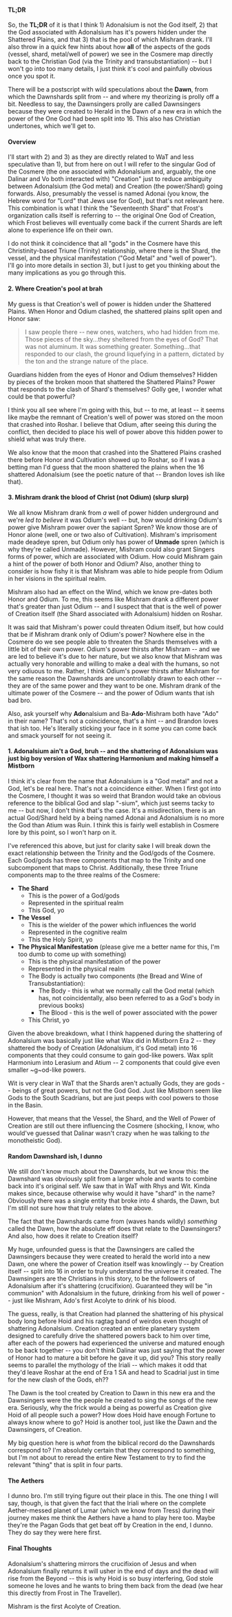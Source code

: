 #### TL;DR
So, the **TL;DR** of it is that I think 1) Adonalsium is not the God itself, 2) that the God associated with Adonalsium has it's powers hidden under the Shattered Plains, and that 3) that is the pool of which Mishram drank.  I'll also throw in a quick few hints about how **all** of the aspects of the gods (vessel, shard, metal/well of power) we see in the Cosmere map directly back to the Christian God (via the Trinity and transubstantiation) -- but I won't go into too many details, I just think it's cool and painfully obvious once you spot it.

There will be a postscript with wild speculations about the **Dawn**, from which the Dawnshards split from -- and where my theorizing is prolly off a bit.  Needless to say, the Dawnsingers prolly are called Dawnsingers because they were created to Herald in the Dawn of a new era in which the power of the One God had been split into 16.  This also has Christian undertones, which we'll get to.

#### Overview
I'll start with 2) and 3) as they are directly related to WaT and less speculative than 1), but from here on out I will refer to the singular God of the Cosmere (the one associated with Adonalsium and, arguably, the one Dalinar and Vo both interacted with) "Creation" just to reduce ambiguity between Adonalsium (the God metal) and Creation (the power/Shard) going forwards.  Also, presumably the vessel is named Adonai (you know, the Hebrew word for "Lord" that Jews use for God), but that's not relevant here.  This combination is what I think the "Seventeenth Shard" that Frost's organization calls itself is referring to -- the original One God of Creation, which Frost believes will eventually come back if the current Shards are left alone to experience life on their own.

I do not think it coincidence that all "gods" in the Cosmere have this Christinity-based Triune (Trinity) relationship, where there is the Shard, the vessel, and the physical manifestation ("God Metal" and "well of power").  I'll go into more details in section 3), but I just to get you thinking about the many implications as you go through this.

#### 2. Where Creation's pool at brah
My guess is that Creation's well of power is hidden under the Shattered Plains.  When Honor and Odium clashed, the shattered plains split open and Honor saw:
> I saw people there -- new ones, watchers, who had hidden from me.
Those pieces of the sky...they sheltered from the eyes of God?  That was not aluminum.  It was something greater.  Something...that responded to our clash, the ground liquefying in a pattern, dictated by the ton and the strange nature of the place.

Guardians hidden from the eyes of Honor and Odium themselves?  Hidden by pieces of the broken moon that shattered the Shattered Plains?  Power that responds to the clash of Shard's themselves?  Golly gee, I wonder what could be that powerful?

I think you all see where I'm going with this, but -- to me, at least -- it seems like maybe the remnant of Creation's well of power was stored on the moon that crashed into Roshar.  I believe that Odium, after seeing this during the conflict, then decided to place his well of power above this hidden power to shield what was truly there.

We also know that the moon that crashed into the Shattered Plains crashed there before Honor and Cultivation showed up to Roshar, so if I was a betting man I'd guess that the moon shattered the plains when the 16 shattered Adonalsium (see the poetic nature of that -- Brandon loves ish like that).

#### 3. Mishram drank the blood of Christ (not Odium) (slurp slurp)
We all know Mishram drank from *a* well of power hidden underground and we're *led to believe* it was Odium's well -- but, how would drinking Odium's power give Mishram power over the sapiant Spren?  We know those are of Honor alone (well, one or two also of Cultivation).  Mishram's imprisoment made deadeye spren, but Odium only has power of **Unmade** spren (which is why they're called Unmade).  However, Mishram could also grant Singers forms of power, which are associated with Odium.  How could Mishram gain a hint of the power of both Honor and Odium?  Also, another thing to consider is how fishy it is that Mishram was able to hide people from Odium in her visions in the spiritual realm.

Mishram also had an effect on the Wind, which we know pre-dates both Honor and Odium.  To me, this seems like Mishram drank a different power that's greater than just Odium -- and I suspect that that is the well of power of Creation itself (the Shard associated with Adonalsium) hidden on Roshar.

It was said that Mishram's power could threaten Odium itself, but how could that be if Mishram drank only of Odium's power?  Nowhere else in the Cosmere do we see people able to threaten the Shards themselves with a little bit of their own power.  Odium's power thirsts after Mishram -- and we are led to believe it's due to her nature, but we also know that Mishram was actually very honorable and willing to make a deal with the humans, so not very odiuous to me.  Rather, I think Odium's power thirsts after Mishram for the same reason the Dawnshards are uncontrollably drawn to each other -- they are of the same power and they want to be one.  Mishram drank of the ultimate power of the Cosmere -- and the power of Odium wants that ish bad bro.

Also, ask yourself why **Ado**nalsium and Ba-**Ado**-Mishram both have "Ado" in their name?  That's not a coincidence, that's a hint -- and Brandon loves that ish too.  He's literally sticking your face in it some you can come back and smack yourself for not seeing it.

#### 1. Adonalsium ain't a God, bruh -- and the shattering of Adonalsium was just big boy version of Wax shattering Harmonium and making himself a Mistborn
I think it's clear from the name that Adonalsium is a "God metal" and not a God, let's be real here.  That's not a coincidence either.  When I first got into the Cosmere, I thought it was so weird that Brandon would take an obvious reference to the biblical God and slap "-sium", which just seems tacky to me -- but now, I don't think that's the case.  It's a misdirection, there is an actual God/Shard held by a being named Adonai and Adonalsium is no more the God than Atium was Ruin.  I think this is fairly well establish in Cosmere lore by this point, so I won't harp on it.

I've referenced this above, but just for clarity sake I will break down the exact relationship between the Trinity and the God/gods of the Cosmere.  Each God/gods has three components that map to the Trinity and one subcomponent that maps to Christ.  Additionally, these three Triune components map to the three realms of the Cosmere:
+ **The Shard**
  - This is the power of a God/gods
  - Represented in the spiritual realm
  - This God, yo
+ **The Vessel**
  - This is the wielder of the power which influences the world
  - Represented in the cognitive realm
  - This the Holy Spirit, yo
+ **The Physical Manifestation** (please give me a better name for this, I'm too dumb to come up with something)
  - This is the physical manifestation of the power
  - Represented in the physical realm
  - The Body is actually two components (the Bread and Wine of Transubstantiation):
    * The Body - this is what we normally call the God metal (which has, not coincidentally, also been referred to as a God's body in previous books)
    * The Blood - this is the well of power associated with the power
  - This Christ, yo

Given the above breakdown, what I think happened during the shattering of Adonalsium was basically just like what Wax did in Mistborn Era 2 -- they shattered the body of Creation (Adonalsium, it's God metal) into 16 components that they could consume to gain god-like powers.  Wax split Harmonium into Lerasium and Atium -- 2 components that could give even smaller ~g~od-like powers.

Wit is very clear in WaT that the Shards aren't actually Gods, they are gods -- beings of great powers, but not the God God.  Just like Mistborn seem like Gods to the South Scadrians, but are just peeps with cool powers to those in the Basin.

However, that means that the Vessel, the Shard, and the Well of Power of Creation are still out there influencing the Cosmere (shocking, I know, who would've guessed that Dalinar wasn't crazy when he was talking to *the* monotheistic God).

#### Random Dawnshard ish, I dunno
We still don't know much about the Dawnshards, but we know this: the Dawnshard was obviously split from a larger whole and wants to combine back into it's original self.  We saw that in WaT with Rhys and Wit.  Kinda makes since, because otherwise why would it have "shard" in the name?  Obviously there was a single entity that broke into 4 shards, the Dawn, but I'm still not sure how that truly relates to the above.

The fact that the Dawnshards came from (waves hands wildly) *something* called the Dawn, how the absolute eff does that relate to the Dawnsingers?  And also, how does it relate to Creation itself?

My huge, unfounded guess is that the Dawnsingers are called the Dawnsingers because they were created to herald the world into a new Dawn, one where the power of Creation itself was knowlingly -- by Creation itself -- split into 16 in order to truly understand the universe it created.  The Dawnsingers are the Christians in this story, to be the followers of Adonalsium after it's shattering (crucifixion).  Guaranteed they will be "in communion" with Adonalsium in the future, drinking from his well of power -- just like Mishram, Ado's first Acolyte to drink of his blood.

The guess, really, is that Creation had planned the shattering of his physical body long before Hoid and his ragtag band of weirdos even thought of shattering Adonalsium.  Creation created an entire planetary system designed to carefully drive the shattered powers back to him over time, after each of the powers had experienced the universe and matured enough to be back together -- you don't think Dalinar was just saying that the power of Honor had to mature a bit before he gave it up, did you?  This story really seems to parallel the mythology of the Iriali -- which makes it odd that they'd leave Roshar at the end of Era 1 SA and head to Scadrial just in time for the new clash of the Gods, eh??

The Dawn is the tool created by Creation to Dawn in this new era and the Dawnsingers were the the people he created to sing the songs of the new era.  Seriously, why the frick would a being as powerful as Creation give Hoid of all people such a power?  How does Hoid have enough Fortune to always know where to go?  Hoid is another tool, just like the Dawn and the Dawnsingers, of Creation.

My big question here is *what* from the biblical record do the Dawnshards correspond to?  I'm absolutely certain that they correspond to something, but I'm not about to reread the entire New Testament to try to find the relevant "thing" that is split in four parts.

#### The Aethers
I dunno bro.  I'm still trying figure out their place in this.  The one thing I will say, though, is that given the fact that the Iriali where on the complete Aether-messed planet of Lumar (which we know from Tress) during their journey makes me think the Aethers have a hand to play here too.  Maybe they're the Pagan Gods that get beat off by Creation in the end, I dunno.  They do say they were here first.

#### Final Thoughts
Adonalsium's shattering mirrors the crucifixion of Jesus and when Adonalsium finally returns it will usher in the end of days and the dead will rise from the Beyond -- this is why Hoid is so busy interfering, God stole someone he loves and he wants to bring them back from the dead (we hear this directly from Frost in The Traveller).

Mishram is the first Acolyte of Creation.
